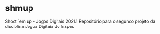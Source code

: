 # shmup
Shoot `em up - Jogos Digitais 2021.1 Repositório para o segundo projeto da disciplina Jogos Digitais do Insper.
